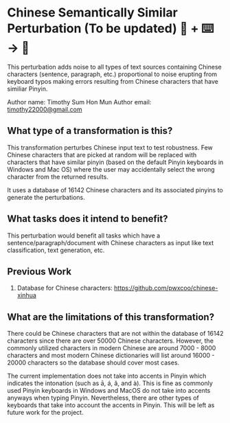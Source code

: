 # Chinese Semantically Similar Perturbation (To be updated) 🦎  + ⌨️ → 🐍
This perturbation adds noise to all types of text sources containing Chinese characters (sentence, paragraph, etc.) proportional to noise erupting 
from keyboard typos making errors resulting from Chinese characters that have similiar Pinyin. 

Author name: Timothy Sum Hon Mun
Author email: timothy22000@gmail.com

## What type of a transformation is this?
This transformation perturbes Chinese input text to test robustness. Few Chinese characters that are picked at random will be replaced with characters 
that have similar pinyin (based on the default Pinyin keyboards in Windows and Mac OS) where the user may accidentally select the wrong character from the returned results. 

It uses a database of 16142 Chinese characters and its associated pinyins to generate the perturbations.

## What tasks does it intend to benefit?
This perturbation would benefit all tasks which have a sentence/paragraph/document with Chinese characters as input like text classification, 
text generation, etc.

## Previous Work

1) Database for Chinese characters: https://github.com/pwxcoo/chinese-xinhua

## What are the limitations of this transformation?
There could be Chinese characters that are not within the database of 16142 characters since there are over 50000 Chinese characters.
However, the commonly utilized characters in modern Chinese are around 7000 - 8000 characters and most modern Chinese dictionaries will list around 16000 - 20000 characters so the database should cover most cases.

The current implementation does not take into accents in Pinyin which indicates the intonation (such as ā, á, ǎ, and à). This is fine as commonly used Pinyin keyboards
in Windows and MacOS do not take into accents anyways when typing Pinyin. Nevertheless, there are other types of keyboards that take into account the accents in Pinyin. This will be left as future work for the project.

